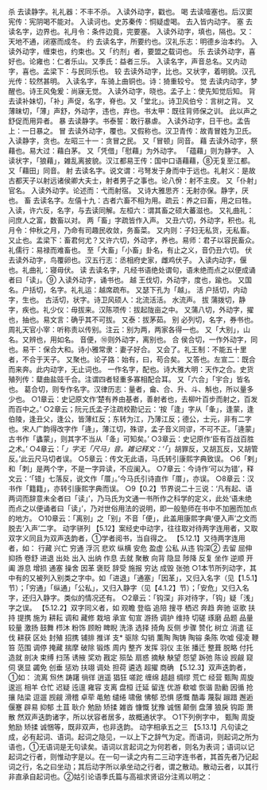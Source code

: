 <!-- { "loadSidebar": true } -->
杀  去读静字。礼礼器：不丰不杀。  入读外动字，戳也。
喝  去读噎塞也。后汉窦宪传：宪阴喝不能对。  入读诃也。史苏秦传：恫疑虚喝。  去入皆内动字。
塞  去读名字，边界也。礼月令：条件边竟，完要塞。   入读外动字，填也，隔也。又：天地不通，闭塞而成冬。
约  去读名字，所要约也。汉礼乐志：明德乡治本约。  入读外动字，缠束也，约束也。又「约剂」者，要盟之载词也。
乐  去读外动字，喜好也。论雍也：仁者乐山。又季氏：益者三乐。  入读名字，声音总名。又内动字，喜也。孟梁下：与民同乐也。
较  去读外动字，比也。又状字，着明貌。汉孔光传：较然甚明。  入读名字，车骑上曲铜也。诗：猗重较兮。
觉  去读内动字，梦醒也。诗王风兔爰：尚寐无觉。  入读外动字，晓也。孟子上：使先知觉后知。
背  去读补妹切，「补」声促，名字，脊也。又「堂北」。诗卫风伯兮：言树之背。  又薄昧切，「薄」声舒，外动字，违也，弃也。书太甲：既往背师保之训。  此以声之舒促而用异者。
暴  去读静字。书泰誓：敢行暴虐。  入读外动字，日干也。孟告上：一日暴之。
冒  去读外动字，覆也。又假称也。汉卫青传：故青冒姓为卫氏。  入读静字，贪也。左昭三十一：贪冒之民。  又「冒顿」同音。
藉  去读外动字，祭藉也。易大过：藉白茅。  又「凭借」「慰藉」为外动字。  「蕴藉」则为静字。  入读状字，「狼藉」，雑乱离披貌。汉江都易王传：国中口语藉藉，⑧无复至江都。又「藉田」同音。
射  去读名字。说文谓：弓弩发于身而中于远也。礼射义：是故古都天子以射远诸侯卿大夫士，射者男子之事也。论八佾：射不主皮。  又「仆射」官名。  入读外动字。论述而：弋而射宿。  又诗大雅思齐：无射亦保。静字，厌也。
畜  去读名字。左僖十九：古者六畜不相为用。疏云：养之曰畜，用之曰牲。  入读，许六反，名字，与去读同解。左桓六：谓其畜之硕大蕃滋也。  又礼曲礼：问庶人之富，数畜以对。  两「畜」字疏皆作入声。  又丑六切，外动字，积也。礼月令：仲秋之月，乃命有司趣民收敛，务畜菜。  又内则：子妇无私货，无私畜。又止也。孟梁下：畜君何尤？又许六切，外动字，养也。易师：君子以容民畜众。礼儒行：易禄而难畜也。  至「大畜」「小畜」卦名，有止之义，音仍丑六切。
伏  去读外动字，鸟覆卵也。汉五行志：丞相府史家，雌鸡伏子。  入读内动字，偃也。礼曲礼：寝毋伏。
读  去读名字，凡经书语绝处谓句，语未绝而点之以便成诵者曰「读」。⑨   入读外动字，诵书也。
越  王伐切，外动字，度也，踰也。 又国名。户括切，名字。礼礼运：越席疏布。  又瑟下孔为「越」。
活  户括切，内动字，生也。  古活切，状字。诗卫风硕人：北流活活。  水流声。
拔  蒲拨切，静字，疾也。礼少仪：毋拔来。汉陈项传：拔起陇亩之中。  又蒲八切，外动字，擢也，抽也。易文言：确乎其不可拔。  又泰：拔茅茹。
别  必列切，名字，券书也。周礼天官小宰：听称责以传别。注云：别为两，两家各得一也。  又「大别」，山名。又辨也，用如名。  音便，⑩则外动字，离别也。
合  侯合切，一作外动字，同也。易干：保合大和。诗小雅常隶：妻子好合。  又会了。礼王制：不能五十里者，不合于天子。  又聚也。论子路：始有，曰，苟合矣。  又答也。左宣二：既合而来奔。此内动字，无止词也。  一作名字，配也。诗大雅大明：天作之合。史货殖列传：糵曲盐豉千合。注谓四者轻重多寡相配合耳。  又「六合」「宇合」皆名也。  葛合切，则专作名字。汉律历志：量者，龠、合、升、斗、斛也，所以量多少也。
○1章云：史记原文作‘楚有养由基者，善射者也，去柳叶百步而射之，百发而百中之。’
○2章云；阮元氏孟子注疏校勘记云：‘按「逢」字从「夆」，逢蒙，逢伯陵，逢丑父，逢公，皆薄红反；东转为江，乃薄江反；德公，士元，非有二字也。宋人广韵得改字作「逄」，薄江切，殊谬，孟子音义同谬，不可不正。「逄蒙」古书作「蠭蒙」，则其字不当从「夅」可知矣。’
○3章云：史记原作‘臣有百战百胜之术。’
○4章云：「*」字无「尺马」音。雑记释文：‘「*」胡罪反，又胡瓦反，又胡管反。’此云尺马切者误。
○5章云：传文无此语，马氏转引康熙字典致误。
○6「剌」和「刺」是两个字，不是一字异读，不应阑入。
○7章云：今诗作‘可以为错’，释文云：‘「错」七落反，说文作「厝」。’今马氏引诗直作「厝」，亦误。
○8章云：汉书作「籍籍」，亦转引康熙字典而误。
○9【0.2】节界说二十三说：‘凡有起、语两词而辞意未全者曰「读」’，乃马氏为文通一书所作之科学的定义，此处‘语未绝而点之以便诵者曰「读」’，乃对世俗用法的说明，即一般塾师在书中不加圈而加点的地方。
○10章云：「离别」之「别」不音「便」，此盖用康熙字典‘便入声’之文而脱去‘入声’二字。
动字骈列
【5.12】案经史中动字，往往取对待两字连用者，又取双字义同且为双声迭韵者，①学者阅书，当自得之。
【5.12.1】又待两字连用者，如：
行藏		兴亡		穷通		浮沉		悲欢		纵横	安危
盈虚		公私		从违		钩深②		去留		屈伸	抑扬
卷舒		进退		出处		出入		出纳		作息	去就
聚散		向背		隐显		陟降		反复		坐作	逆顺
开阖		游息		增损		通塞		操舍		因革	褒贬
辞受		施报		穷达		成毁		张弛
○1本节所列动字，其中有的又被列入别类之字中。如「进退」「通塞」「因革」，又归入名字（见【1.5.1】节）；「穷通」「纵通」「公私」，又归入静字（见【4.1.2】节）；「安危」又归入名字，还归入静字。类似的情况还有。
○2章云：「钩深」非对待字，「钩」疑「浅」字之误。
【5.12.2】双字同义者，如
观瞻		登临		追陪		搜寻		栖迟	奔趋		奔驰
讴歌		扶持		提携		施为		耕耘	调和		藏修
栽培		承宣		旬宣		游扬		调护	维持		切磋
琢磨		品题		品量		较量		激扬	鼓舞		栉沐
粉饰		顾盼		睥睨		洗涤		选择	掎角		反侧
步骤		赞化		树立		消遣		征伐	耕获		区处
封殖		招携		铺排		推详		支*		驱除		勾销
薫陶		陶铸		陶镕		条陈		吹嘘	侵凌		鞭笞
范围		调停		掩藏		揣摩		破除	锻炼		周内
整齐		发挥		羽仪		主张		播迁	整葺		脱略
付托		造就		剖决		束缚		扫荡	诱掖		奖劝
戡定		殒坠		扇惑		摘觖		觖望	怨望		跅弛
陈设		觊觎		窥伺		褒显		蠲免	创垂		惩劝
扶翊		调处		担荷		遴选		超擢	商确
【5.12.3】双声迭韵者，①如：
流离		炰烋		踌躇		徜徉		逍遥		猖狂	嗟跎
缠绵		趦趄		绸缪		荒亡		经营		甄陶	周旋
逡巡		相羊		仓忙		迟疑		迍邅		雍容	支离
盘桓		迁延		留连		优游		欷嘘		恢谐	劻勷
因循		抢攘		陆梁		逗遛		觊觎		滑稽	卓荦
黾勉		缱绻		啸傲		怫郁		恐惧		感慨	酷毒
蔑裂		踧踖		邂逅		偃蹇		辟易		抑郁	土苴
耿介		勉励		矫揉		雑沓		慷慨		犹豫	诚悃
颠倒		盘薄		狼戾		钩距		萧散
然双声迭韵诸字，所以状容者居多，故概通状字。
○1下列例字中， 甄陶		周旋		勉励		矫揉		诚悃等，既非双声，也非迭韵。
动字相承五之三
【5.13.1】凡句读之成，必有起词、语词。起词之隐见，一以上下之辞气为定。而语词，则起词之所为语也，①无语词是无句读矣。语词以言起词之为何若者，则名为表词；语词以记起词之行者，则惟动字是以。在一句一读之内有二三动字连书者，其首先者乃记起词之行，名之曰坐动；其后动字所以承坐动之行者，谓之散动。散动云者，以其行非直承自起词也。②姑引论语季氏篇与高祖求贤诏分注焉以明之：
